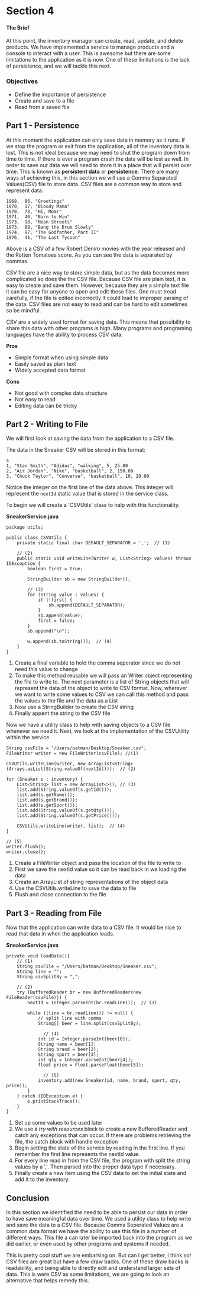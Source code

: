 # Section 4

#### The Brief

At this point, the inventory manager can create, read, update, and delete products. We have implemented a service to manage products and a console to interact with a user. This is awesome but there are some limitations to the application as it is now. One of these limitations is the lack of persistence, and we will tackle this next.

### Objectives

* Define the importance of persistence
* Create and save to a file
* Read from a saved file

## Part 1 - Persistence

At this moment the application can only save data in memory as it runs. If we stop the program or exit from the application, all of the inventory data is lost. This is not ideal because we may need to shut the program down from time to time. If there is ever a program crash the data will be lost as well. In order to save our data we will need to store it in a place that will persist over time. This is known as **persistent data** or **persistence**. There are many ways of achieving this, in this section we will use a Comma Separated Values(CSV) file to store data. CSV files are a common way to store and represent data. 

```
1968,  86, "Greetings"
1970,  17, "Bloody Mama"
1970,  73, "Hi, Mom!"
1971,  40, "Born to Win"
1973,  98, "Mean Streets"
1973,  88, "Bang the Drum Slowly"
1974,  97, "The Godfather, Part II"
1976,  41, "The Last Tycoon"
```
Above is a CSV of a few Robert Deniro movies with the year released and the Rotten Tomatoes score. As you can see the data is separated by commas.

CSV file are a nice way to store simple data, but as the data becomes more complicated so does the the CSV file. Because CSV file are plain text, it is easy to create and save them. However, because they are a simple text file it can be easy for anyone to open and edit these files. One must tread carefully, if the file is edited incorrectly it could lead to improper parsing of the data. CSV files are not easy to read and can be hard to edit sometimes so be mindful. 

CSV are a widely used format for saving data. This means that possibility to share this data with other programs is high. Many programs and programing languages have the ability to process CSV data.

**Pros**

* Simple format when using simple data
* Easily saved as plain text
* Widely accepted data format

**Cons**

* Not good with complex data structure
* Not easy to read
* Editing data can be tricky

## Part 2 - Writing to File
We will first look at saving the data from the application to a CSV file. 

The data in the Sneaker CSV will be stored in this format:

```
4
1, "Stan Smith", "Adidas", "walking", 5, 25.00
2, "Air Jordan", "Nike", "basketball", 2, 150.00
3, "Chuck Taylor", "Converse", "basketball", 10, 20.00 
```

Notice the integer on the first line of the data above. This integer will represent the ```nextId``` static value that is stored in the service class.

To begin we will create a 'CSVUtils' class to help with this functionality.


**SneakerService.java**

```
package utils;

public class CSVUtils {
    private static final char DEFAULT_SEPARATOR = ',';  // (1)
	
	// (2)
    public static void writeLine(Writer w, List<String> values) throws IOException {
        boolean first = true;

        StringBuilder sb = new StringBuilder();
		
		// (3)
        for (String value : values) {
            if (!first) {
                sb.append(DEFAULT_SEPARATOR);
            }
            sb.append(value);
            first = false;
        }
        sb.append("\n");
        
        w.append(sb.toString());  // (4)
    }
}
```

1. Create a final variable to hold the comma seperator since we do not need this value to change
2. To make this method reusable we will pass an Writer object representing the file to write to. The next parameter is a list of String objects that will represent the data of the object to write to CSV format. Now, wherever we want to write some values to CSV we can call this method and pass the values to the file and the data as a List
3. Now use a StringBuilder to create the CSV string
4. Finally appent the string to the CSV file

Now we have a utility class to help with saving objects to a CSV file whenever we need it. Next, we look at the implementation of the CSVUtility within the service

```
String csvFile = "/Users/batman/Desktop/Sneaker.csv";
FileWriter writer = new FileWriter(csvFile); //(1)

CSVUtils.writeLine(writer, new ArrayList<String>(Arrays.asList(String.valueOf(nextId))));  // (2)

for (Sneaker s : inventory) {
    List<String> list = new ArrayList<>(); // (3)
    list.add(String.valueOf(s.getId()));
    list.add(s.getName());
    list.add(s.getBrand());
    list.add(s.getSport());
    list.add(String.valueOf(s.getQty()));
    list.add(String.valueOf(s.getPrice()));

    CSVUtils.writeLine(writer, list);  // (4)
}

// (5)
writer.flush();
writer.close();
```
1. Create a FileWriter object and pass the location of the file to write to
2. First we save the nextId value so it can be read back in we loading the data
3. Create an ArrayList of string representations of the object data
4. Use the CSVUtils.writeLine to save the data to file
5. Flush and close connection to the file

## Part 3 - Reading from File

Now that the application can write data to a CSV file. It would be nice to read that data in when the application loads.

**SneakerService.java**

```
private void loadData(){
	// (1)
	String csvFile = "/Users/batman/Desktop/Sneaker.csv";
	String line = "";
	String csvSplitBy = ",";
	
	// (2)
	try (BufferedReader br = new BufferedReader(new FileReader(csvFile))) {
	    nextId = Integer.parseInt(br.readLine());  // (3)
	
	    while ((line = br.readLine()) != null) {
	        // split line with comma
	        String[] beer = line.split(csvSplitBy);
	
			  // (4)
	        int id = Integer.parseInt(beer[0]);
	        String name = beer[1];
	        String brand = beer[2];
	        String sport = beer[3];
	        int qty = Integer.parseInt(beer[4]);
	        float price = Float.parseFloat(beer[5]);
	
			  // (5)
	        inventory.add(new Sneaker(id, name, brand, sport, qty, price));
	    }
	} catch (IOException e) {
	    e.printStackTrace();
	}
}
```

1. Set up some values to be used later
2. We use a *try with resources* block to create a new BufferedReader and catch any exceptions that can occur. If there are problems retrieving the file, the catch block with handle exception
3. Begin setting the state of the service by reading in the first line. If you remember the first line represents the nextId value.
4. For every line read in from the CSV file, the program with split the string values by a ','. Then parsed into the proper data type if necessary.
5. Finally create a new item using the CSV data to set the initial state and add it to the inventory.

## Conclusion

In this section we identified the need to be able to persist our data in order to have save meaningful data over time. We used a utility class to help write and save the data to a CSV file. Because Comma Seperated Values are a common data format we have the ability to use this file in a number of different ways. This file a can later be imported back into the program as we did earlier, or even used by other programs and systems if needed.

This is pretty cool stuff we are embarking on. But can I get better, I think so! CSV files are great but have a few draw backs. One of these draw backs is readability, and being able to directly edit and understand larger sets of data. This is were CSV as some limitations, we are going to look an alternative that helps remedy this.
